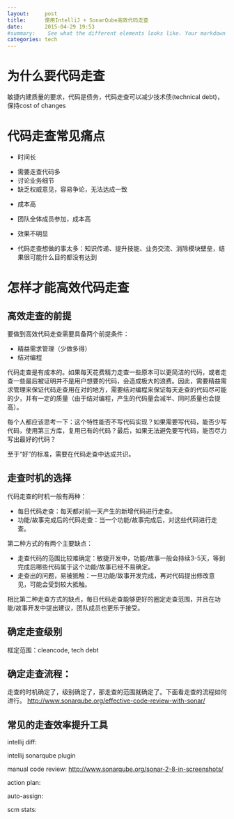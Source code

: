 ```yaml
---
layout:     post
title:      使用IntelliJ + SonarQube高效代码走查
date:       2015-04-29 19:53
#summary:    See what the different elements looks like. Your markdown has never looked better. I promise.
categories: tech
---
```

# 为什么要代码走查
敏捷内建质量的要求，代码是债务，代码走查可以减少技术债(technical debt)，保持cost of changes

# 代码走查常见痛点
* 时间长
 + 需要走查代码多
 + 讨论业务细节
 + 缺乏权威意见，容易争论，无法达成一致
* 成本高
 + 团队全体成员参加，成本高
* 效果不明显
 + 代码走查想做的事太多：知识传递、提升技能、业务交流、消除模块壁垒，结果很可能什么目的都没有达到

# 怎样才能高效代码走查

## 高效走查的前提

要做到高效代码走查需要具备两个前提条件：

* 精益需求管理（少做多得）
* 结对编程

代码走查是有成本的。如果每天花费精力走查一些原本可以更简洁的代码，或者走查一些最后被证明并不是用户想要的代码，会造成极大的浪费。因此，需要精益需求管理来保证代码走查用在对的地方，需要结对编程来保证每天走查的代码尽可能的少，并有一定的质量（由于结对编程，产生的代码量会减半、同时质量也会提高）。

每个人都应该思考一下：这个特性能否不写代码实现？如果需要写代码，能否少写代码，使用第三方库，复用已有的代码？最后，如果无法避免要写代码，能否尽力写出最好的代码？

至于“好”的标准，需要在代码走查中达成共识。

## 走查时机的选择

代码走查的时机一般有两种：

* 每日代码走查：每天都对前一天产生的新增代码进行走查。
* 功能/故事完成后的代码走查：当一个功能/故事完成后，对这些代码进行走查。

第二种方式的有两个主要缺点：

* 走查代码的范围比较难确定：敏捷开发中，功能/故事一般会持续3-5天，等到完成后哪些代码属于这个功能/故事已经不易确定。
* 走查出的问题，易被抵触：一旦功能/故事开发完成，再对代码提出修改意见，可能会受到较大抵触。

相比第二种走查方式的缺点，每日代码走查能够更好的圈定走查范围，并且在功能/故事开发中提出建议，团队成员也更乐于接受。

## 确定走查级别

框定范围：cleancode, tech debt


## 确定走查流程：
走查的时机确定了，级别确定了，那走查的范围就确定了。下面看走查的流程如何进行。
http://www.sonarqube.org/effective-code-review-with-sonar/

## 常见的走查效率提升工具
intellij diff:

intellij sonarqube plugin

manual code review:
http://www.sonarqube.org/sonar-2-8-in-screenshots/

action plan:

auto-assign:

scm stats: